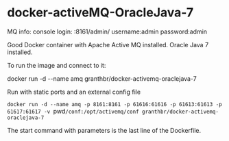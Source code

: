 docker-activeMQ-OracleJava-7
============================

MQ info:
console login: <containerIPAddress>:8161/admin/ 
username:admin
password:admin

Good Docker container with Apache Active MQ installed. Oracle Java 7 installed. 

To run the image and connect to it:

docker run -d --name amq granthbr/docker-activemq-oraclejava-7 

Run with static ports and an external config file

`docker run -d --name amq -p 8161:8161 -p 61616:61616 -p 61613:61613 -p 61617:61617 -v `pwd`/conf:/opt/activemq/conf granthbr/docker-activemq-oraclejava-7`


The start command with parameters is the last line of the Dockerfile.